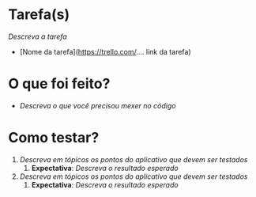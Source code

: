 Tarefa(s) 
=====
_Descreva a tarefa_

- [Nome da tarefa](https://trello.com/.... link da tarefa)

O que foi feito?
=====
* _Descreva o que você precisou mexer no código_

Como testar?
=====
1. _Descreva em tópicos os pontos do aplicativo que devem ser testados_
   1. **Expectativa**: _Descreva o resultado esperado_
2. _Descreva em tópicos os pontos do aplicativo que devem ser testados_
   1. **Expectativa**: _Descreva o resultado esperado_

